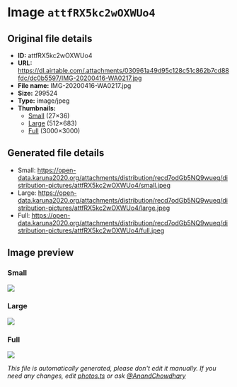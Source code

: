 # Image `attfRX5kc2wOXWUo4`

## Original file details

- **ID:** attfRX5kc2wOXWUo4
- **URL:** https://dl.airtable.com/.attachments/030961a49d95c128c51c862b7cd88fdc/dc0b5597/IMG-20200416-WA0217.jpg
- **File name:** IMG-20200416-WA0217.jpg
- **Size:** 299524
- **Type:** image/jpeg
- **Thumbnails:**
  - [Small](https://dl.airtable.com/.attachmentThumbnails/c583ebb2a3ff7af4bda79768ae46188e/14b5dc9b) (27×36)
  - [Large](https://dl.airtable.com/.attachmentThumbnails/1b3eb5f2c30dfb8092646f95c2917d98/069890c3) (512×683)
  - [Full](https://dl.airtable.com/.attachmentThumbnails/ef14c44fde5d2519962f9e6cbf0ffdcb/5b325411) (3000×3000)

## Generated file details

- Small: https://open-data.karuna2020.org/attachments/distribution/recd7odGb5NQ9wueq/distribution-pictures/attfRX5kc2wOXWUo4/small.jpeg
- Large: https://open-data.karuna2020.org/attachments/distribution/recd7odGb5NQ9wueq/distribution-pictures/attfRX5kc2wOXWUo4/large.jpeg
- Full: https://open-data.karuna2020.org/attachments/distribution/recd7odGb5NQ9wueq/distribution-pictures/attfRX5kc2wOXWUo4/full.jpeg

## Image preview

### Small

![](https://open-data.karuna2020.org/attachments/distribution/recd7odGb5NQ9wueq/distribution-pictures/attfRX5kc2wOXWUo4/small.jpeg)

### Large

![](https://open-data.karuna2020.org/attachments/distribution/recd7odGb5NQ9wueq/distribution-pictures/attfRX5kc2wOXWUo4/large.jpeg)

### Full

![](https://open-data.karuna2020.org/attachments/distribution/recd7odGb5NQ9wueq/distribution-pictures/attfRX5kc2wOXWUo4/full.jpeg)

_This file is automatically generated, please don't edit it manually. If you need any changes, edit [photos.ts](/photos.ts) or ask [@AnandChowdhary](https://github.com/AnandChowdhary)_

